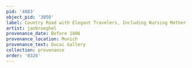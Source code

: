 ```yaml
---
pid: '4883'
object_pid: '3050'
label: Country Road with Elegant Travelers, Including Nursing Mother
artist: janbrueghel
provenance_date: Before 1806
provenance_location: Munich
provenance_text: Ducai Gallery
collection: provenance
order: '0326'
---
```

